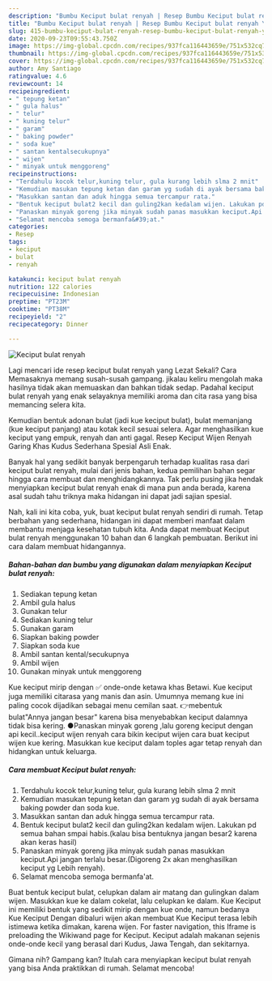 ```yaml
---
description: "Bumbu Keciput bulat renyah | Resep Bumbu Keciput bulat renyah Yang Bikin Ngiler"
title: "Bumbu Keciput bulat renyah | Resep Bumbu Keciput bulat renyah Yang Bikin Ngiler"
slug: 415-bumbu-keciput-bulat-renyah-resep-bumbu-keciput-bulat-renyah-yang-bikin-ngiler
date: 2020-09-23T09:55:43.750Z
image: https://img-global.cpcdn.com/recipes/937fca116443659e/751x532cq70/keciput-bulat-renyah-foto-resep-utama.jpg
thumbnail: https://img-global.cpcdn.com/recipes/937fca116443659e/751x532cq70/keciput-bulat-renyah-foto-resep-utama.jpg
cover: https://img-global.cpcdn.com/recipes/937fca116443659e/751x532cq70/keciput-bulat-renyah-foto-resep-utama.jpg
author: Amy Santiago
ratingvalue: 4.6
reviewcount: 14
recipeingredient:
- " tepung ketan"
- " gula halus"
- " telur"
- " kuning telur"
- " garam"
- " baking powder"
- " soda kue"
- " santan kentalsecukupnya"
- " wijen"
- " minyak untuk menggoreng"
recipeinstructions:
- "Terdahulu kocok telur,kuning telur, gula kurang lebih slma 2 mnit"
- "Kemudian masukan tepung ketan dan garam yg sudah di ayak bersama baking powder dan soda kue."
- "Masukkan santan dan aduk hingga semua tercampur rata."
- "Bentuk keciput bulat2 kecil dan guling2kan kedalam wijen. Lakukan pd semua bahan smpai habis.(kalau bisa bentuknya jangan besar2 karena akan keras hasil)"
- "Panaskan minyak goreng jika minyak sudah panas masukkan keciput.Api jangan terlalu besar.(Digoreng 2x akan menghasilkan keciput yg Lebih renyah)."
- "Selamat mencoba semoga bermanfa&#39;at."
categories:
- Resep
tags:
- keciput
- bulat
- renyah

katakunci: keciput bulat renyah 
nutrition: 122 calories
recipecuisine: Indonesian
preptime: "PT23M"
cooktime: "PT38M"
recipeyield: "2"
recipecategory: Dinner

---
```



![Keciput bulat renyah](https://img-global.cpcdn.com/recipes/937fca116443659e/751x532cq70/keciput-bulat-renyah-foto-resep-utama.jpg)

Lagi mencari ide resep keciput bulat renyah yang Lezat Sekali? Cara Memasaknya memang susah-susah gampang. jikalau keliru mengolah maka hasilnya tidak akan memuaskan dan bahkan tidak sedap. Padahal keciput bulat renyah yang enak selayaknya memiliki aroma dan cita rasa yang bisa memancing selera kita.

Kemudian bentuk adonan bulat (jadi kue keciput bulat), bulat memanjang (kue keciput panjang) atau kotak kecil sesuai selera. Agar menghasilkan kue keciput yang empuk, renyah dan anti gagal. Resep Keciput Wijen Renyah Garing Khas Kudus Sederhana Spesial Asli Enak.

Banyak hal yang sedikit banyak berpengaruh terhadap kualitas rasa dari keciput bulat renyah, mulai dari jenis bahan, kedua pemilihan bahan segar hingga cara membuat dan menghidangkannya. Tak perlu pusing jika hendak menyiapkan keciput bulat renyah enak di mana pun anda berada, karena asal sudah tahu triknya maka hidangan ini dapat jadi sajian spesial.


Nah, kali ini kita coba, yuk, buat keciput bulat renyah sendiri di rumah. Tetap berbahan yang sederhana, hidangan ini dapat memberi manfaat dalam membantu menjaga kesehatan tubuh kita. Anda dapat membuat Keciput bulat renyah menggunakan 10 bahan dan 6 langkah pembuatan. Berikut ini cara dalam membuat hidangannya.

<!--inarticleads1-->

##### Bahan-bahan dan bumbu yang digunakan dalam menyiapkan Keciput bulat renyah:

1. Sediakan  tepung ketan
1. Ambil  gula halus
1. Gunakan  telur
1. Sediakan  kuning telur
1. Gunakan  garam
1. Siapkan  baking powder
1. Siapkan  soda kue
1. Ambil  santan kental/secukupnya
1. Ambil  wijen
1. Gunakan  minyak untuk menggoreng


Kue keciput mirip dengan ✅ onde-onde ketawa khas Betawi. Kue keciput juga memiliki citarasa yang manis dan asin. Umumnya memang kue ini paling cocok dijadikan sebagai menu cemilan saat. 👉mebentuk bulat&#34;Annya jangan besar&#34; karena bisa menyebabkan keciput dalamnya tidak bisa kering. ●Panaskan minyak goreng ,lalu goreng keciput dengan api kecil..keciput wijen renyah cara bikin keciput wijen cara buat keciput wijen kue kering. Masukkan kue keciput dalam toples agar tetap renyah dan hidangkan untuk keluarga. 

<!--inarticleads2-->

##### Cara membuat Keciput bulat renyah:

1. Terdahulu kocok telur,kuning telur, gula kurang lebih slma 2 mnit
1. Kemudian masukan tepung ketan dan garam yg sudah di ayak bersama baking powder dan soda kue.
1. Masukkan santan dan aduk hingga semua tercampur rata.
1. Bentuk keciput bulat2 kecil dan guling2kan kedalam wijen. Lakukan pd semua bahan smpai habis.(kalau bisa bentuknya jangan besar2 karena akan keras hasil)
1. Panaskan minyak goreng jika minyak sudah panas masukkan keciput.Api jangan terlalu besar.(Digoreng 2x akan menghasilkan keciput yg Lebih renyah).
1. Selamat mencoba semoga bermanfa&#39;at.


Buat bentuk keciput bulat, celupkan dalam air matang dan gulingkan dalam wijen. Masukkan kue ke dalam cokelat, lalu celupkan ke dalam. Kue Keciput ini memiliki bentuk yang sedikit mirip dengan kue onde, namun bedanya Kue Keciput Dengan dibaluri wijen akan membuat Kue Keciput terasa lebih istimewa ketika dimakan, karena wijen. For faster navigation, this Iframe is preloading the Wikiwand page for Keciput. Keciput adalah makanan sejenis onde-onde kecil yang berasal dari Kudus, Jawa Tengah, dan sekitarnya. 

Gimana nih? Gampang kan? Itulah cara menyiapkan keciput bulat renyah yang bisa Anda praktikkan di rumah. Selamat mencoba!
